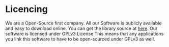 
# Licencing 


We are a Open-Source first company. All our Software is publicly available and easy to download online. You can get the library source at [here](https://github.com/visionify/visionai). Our software is licensed under GPLv3 License This means that any applications you link this software to have to be open-sourced under GPLv3 as well.
